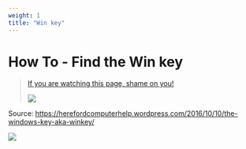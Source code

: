 ```yaml
---
weight: 1
title: "Win key"
---
```

# How To - Find the Win key

> [If you are watching this page, shame on you!](https://tenor.com/search/shame-gifs)
>
> ![](/howtos/shame.gif) 

Source: https://herefordcomputerhelp.wordpress.com/2016/10/10/the-windows-key-aka-winkey/

![](/howtos/winkey.jpg) 
